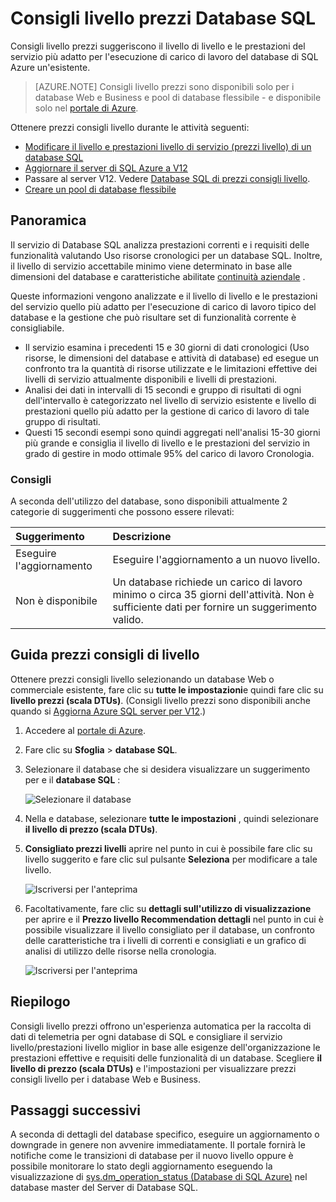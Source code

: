 <properties 
   pageTitle="Prezzi consigli livello per il Database di SQL Azure" 
   description="Quando si modificano i prezzi livelli nel portale di Azure, prezzi consigli livello vengono fornito consigliare il livello quello più adatto per l'esecuzione di carico di lavoro di esistente Azure Database SQL. Livelli prezzi descrivano il livello di livello e le prestazioni del servizio di un database SQL." 
   services="sql-database" 
   documentationCenter="" 
   authors="stevestein" 
   manager="jhubbard" 
   editor="monicar"/>

<tags
   ms.service="sql-database"
   ms.devlang="na"
   ms.topic="article"
   ms.tgt_pltfrm="na"
   ms.workload="data-management" 
   ms.date="08/08/2016"
   ms.author="sstein"/>

# <a name="sql-database-pricing-tier-recommendations"></a>Consigli livello prezzi Database SQL

 Consigli livello prezzi suggeriscono il livello di livello e le prestazioni del servizio più adatto per l'esecuzione di carico di lavoro del database di SQL Azure un'esistente.

> [AZURE.NOTE] Consigli livello prezzi sono disponibili solo per i database Web e Business e pool di database flessibile - e disponibile solo nel [portale di Azure](https://portal.azure.com/).


Ottenere prezzi consigli livello durante le attività seguenti:

- [Modificare il livello e prestazioni livello di servizio (prezzi livello) di un database SQL](sql-database-scale-up.md)
- [Aggiornare il server di SQL Azure a V12](sql-database-upgrade-server-portal.md)
- Passare al server V12. Vedere [Database SQL di prezzi consigli livello](sql-database-service-tier-advisor.md).
- [Creare un pool di database flessibile](sql-database-elastic-pool.md#elastic-database-pool-pricing-tier-recommendations)





## <a name="overview"></a>Panoramica

Il servizio di Database SQL analizza prestazioni correnti e i requisiti delle funzionalità valutando Uso risorse cronologici per un database SQL. Inoltre, il livello di servizio accettabile minimo viene determinato in base alle dimensioni del database e caratteristiche abilitate [continuità aziendale](sql-database-business-continuity.md) . 

Queste informazioni vengono analizzate e il livello di livello e le prestazioni del servizio quello più adatto per l'esecuzione di carico di lavoro tipico del database e la gestione che può risultare set di funzionalità corrente è consigliabile.

- Il servizio esamina i precedenti 15 e 30 giorni di dati cronologici (Uso risorse, le dimensioni del database e attività di database) ed esegue un confronto tra la quantità di risorse utilizzate e le limitazioni effettive dei livelli di servizio attualmente disponibili e livelli di prestazioni.
- Analisi dei dati in intervalli di 15 secondi e gruppo di risultati di ogni dell'intervallo è categorizzato nel livello di servizio esistente e livello di prestazioni quello più adatto per la gestione di carico di lavoro di tale gruppo di risultati.
- Questi 15 secondi esempi sono quindi aggregati nell'analisi 15-30 giorni più grande e consiglia il livello di livello e le prestazioni del servizio in grado di gestire in modo ottimale 95% del carico di lavoro Cronologia.

### <a name="recommendations"></a>Consigli

A seconda dell'utilizzo del database, sono disponibili attualmente 2 categorie di suggerimenti che possono essere rilevati:


| Suggerimento | Descrizione |
| :--- | :--- |
| Eseguire l'aggiornamento | Eseguire l'aggiornamento a un nuovo livello. |
| Non è disponibile | Un database richiede un carico di lavoro minimo o circa 35 giorni dell'attività. Non è sufficiente dati per fornire un suggerimento valido. |

## <a name="getting-pricing-tier-recommendations"></a>Guida prezzi consigli di livello

Ottenere prezzi consigli livello selezionando un database Web o commerciale esistente, fare clic su **tutte le impostazioni**e quindi fare clic su **livello prezzi (scala DTUs)**. (Consigli livello prezzi sono disponibili anche quando si [Aggiorna Azure SQL server per V12](sql-database-upgrade-server-portal.md).)

1. Accedere al [portale di Azure](https://portal.azure.com/).
2. Fare clic su **Sfoglia** > **database SQL**.
4. Selezionare il database che si desidera visualizzare un suggerimento per e il **database SQL** :

    ![Selezionare il database][1]

5. Nella e database, selezionare **tutte le impostazioni** , quindi selezionare **il livello di prezzo (scala DTUs)**.


7. **Consigliato prezzi livelli** aprire nel punto in cui è possibile fare clic su livello suggerito e fare clic sul pulsante **Seleziona** per modificare a tale livello.

    ![Iscriversi per l'anteprima][4]

8. Facoltativamente, fare clic su **dettagli sull'utilizzo di visualizzazione** per aprire e il **Prezzo livello Recommendation dettagli** nel punto in cui è possibile visualizzare il livello consigliato per il database, un confronto delle caratteristiche tra i livelli di correnti e consigliati e un grafico di analisi di utilizzo delle risorse nella cronologia.

    ![Iscriversi per l'anteprima][5]



## <a name="summary"></a>Riepilogo

Consigli livello prezzi offrono un'esperienza automatica per la raccolta di dati di telemetria per ogni database di SQL e consigliare il servizio livello/prestazioni livello miglior in base alle esigenze dell'organizzazione le prestazioni effettive e requisiti delle funzionalità di un database. Scegliere **il livello di prezzo (scala DTUs)** e l'impostazioni per visualizzare prezzi consigli livello per i database Web e Business.



## <a name="next-steps"></a>Passaggi successivi

A seconda di dettagli del database specifico, eseguire un aggiornamento o downgrade in genere non avvenire immediatamente. Il portale fornirà le notifiche come le transizioni di database per il nuovo livello oppure è possibile monitorare lo stato degli aggiornamento eseguendo la visualizzazione di [sys.dm_operation_status (Database di SQL Azure)](https://msdn.microsoft.com/library/dn270022.aspx) nel database master del Server di Database SQL.


<!--Image references-->
[1]: ./media/sql-database-service-tier-advisor/select-database.png
[4]: ./media/sql-database-service-tier-advisor/choose-pricing-tier.png
[5]: ./media/sql-database-service-tier-advisor/usage-details.png


 
